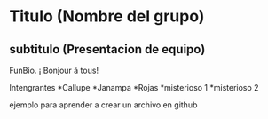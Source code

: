 # Titulo (Nombre del grupo)
## subtitulo (Presentacion de equipo)

FunBio. ¡ Bonjour á tous!

Intengrantes
*Callupe
*Janampa
*Rojas
*misterioso 1
*misterioso 2

ejemplo para aprender a crear un archivo en github
